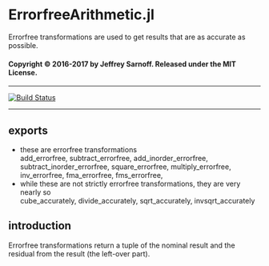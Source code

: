 # ErrorfreeArithmetic.jl
Errorfree transformations are used to get results that are as accurate as possible.


#### Copyright © 2016-2017 by Jeffrey Sarnoff.  Released under the MIT License.

-----

[![Build Status](https://travis-ci.org/JeffreySarnoff/ErrorfreeArithmetic.jl.svg?branch=master)](https://travis-ci.org/JeffreySarnoff/ErrorfreeArithmetic.jl)

-----

## exports

* these are errorfree transformations    
add_errorfree, subtract_errorfree, 
add_inorder_errorfree, subtract_inorder_errorfree,
square_errorfree,  multiply_errorfree,
inv_errorfree, fma_errorfree, fms_errorfree,
* while these are not strictly errorfree transformations, they are very nearly so    
cube_accurately, divide_accurately, sqrt_accurately, invsqrt_accurately

## introduction

Errorfree transformations return a tuple of the nominal result and the residual from the result (the left-over part).    


